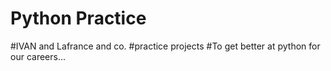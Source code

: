 # Python Practice 

#IVAN and Lafrance and co.
#practice projects
#To get better at python for our careers...
